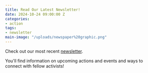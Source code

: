 ```yaml
---
title: Read Our Latest Newsletter!
date: 2024-10-24 09:00:00 Z
categories:
- action
tags:
- newsletter
main-image: "/uploads/newspaper%20graphic.png"
---
```


Check out our most recent [newsletter](https://mailchi.mp/1d62cbb2cc54/2024-10-24-indivisiblelab-newsletter-10347065).

You'll find information on upcoming actions and events and ways to connect with fellow activists! 